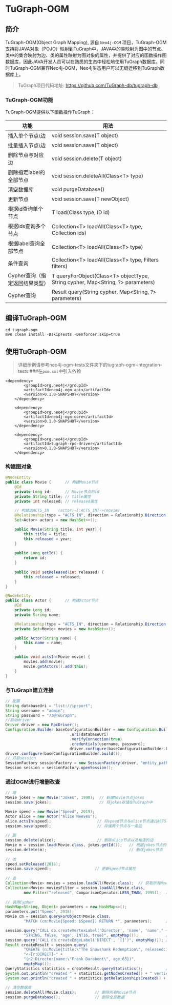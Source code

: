 # TuGraph-OGM

## 简介
TuGraph-OGM(Object Graph Mapping), 源自 `Neo4j-OGM` 项目，TuGraph-OGM
支持将JAVA对象（POJO）映射到TuGraph中，JAVA中的类映射为图中的节点、类中的集合映射为边、类的属性映射为图对象的属性，并提供了对应的函数操作图数据库，因此JAVA开发人员可以在熟悉的生态中轻松地使用TuGraph数据库。同时TuGraph-OGM兼容Neo4j-OGM，Neo4j生态用户可以无缝迁移到TuGraph数据库上。

> TuGraph项目代码地址: https://github.com/TuGraph-db/tugraph-db

### TuGraph-OGM功能
TuGraph-OGM提供以下函数操作TuGraph：

| 功能                  | 用法                                                                               |
|---------------------|----------------------------------------------------------------------------------|
| 插入单个节点\边            | void session.save(T object)                                                      |
| 批量插入节点\边            | void session.save(T object)                                                      |
| 删除节点与对应边            | void session.delete(T object)                                                    |
| 删除指定label的全部节点      | void session.deleteAll(Class\<T> type)                                           |
| 清空数据库               | void purgeDatabase()                                                             |
| 更新节点                | void session.save(T newObject)                                                   |
| 根据id查询单个节点          | T load(Class<T> type, ID id)                                                     |
| 根据ids查询多个节点         | Collection\<T> loadAll(Class\<T> type, Collection<ID> ids)                       |
| 根据label查询全部节点       | Collection\<T> loadAll(Class\<T> type)                                           |
| 条件查询                | Collection\<T> loadAll(Class\<T> type, Filters filters)                          |
| Cypher查询（指定返回结果类型）  | T queryForObject(Class\<T> objectType, String cypher, Map<String, ?> parameters) |
| Cypher查询   | Result query(String cypher, Map<String, ?> parameters)                           |


## 编译TuGraph-OGM
```shell
cd tugraph-ogm
mvn clean install -DskipTests -Denforcer.skip=true
```
## 使用TuGraph-OGM
> 详细示例请参考neo4j-ogm-tests文件夹下的tugraph-ogm-integration-tests
###在`pom.xml`中引入依赖
``` 
<dependency>
        <groupId>org.neo4j</groupId>
        <artifactId>neo4j-ogm-api</artifactId>
        <version>0.1.0-SNAPSHOT</version>
    </dependency>

    <dependency>
        <groupId>org.neo4j</groupId>
        <artifactId>neo4j-ogm-core</artifactId>
        <version>0.1.0-SNAPSHOT</version>
    </dependency>

    <dependency>
        <groupId>org.neo4j</groupId>
        <artifactId>tugraph-rpc-driver</artifactId>
        <version>0.1.0-SNAPSHOT</version>
    </dependency>
```

### 构建图对象

```java
@NodeEntity
public class Movie {      // 构建Movie节点
    @Id
    private Long id;      // Movie节点的id
    private String title; // title属性
    private int released; // released属性

    // 构建边ACTS_IN    (actor)-[:ACTS_IN]->(movie)
    @Relationship(type = "ACTS_IN", direction = Relationship.Direction.INCOMING)
    Set<Actor> actors = new HashSet<>();

    public Movie(String title, int year) {
        this.title = title;
        this.released = year;
    }
    
    public Long getId() {
        return id;
    }
    
    public void setReleased(int released) {
        this.released = released;
    }
}

@NodeEntity
public class Actor {      // 构建Actor节点
    @Id
    private Long id;
    private String name;

    @Relationship(type = "ACTS_IN", direction = Relationship.Direction.OUTGOING)
    private Set<Movie> movies = new HashSet<>();

    public Actor(String name) {
        this.name = name;
    }

    public void actsIn(Movie movie) {
        movies.add(movie);
        movie.getActors().add(this);
    }
}
```
### 与TuGraph建立连接


```java
// 配置
String databaseUri = "list://ip:port";
String username = "admin";
String password = "73@TuGraph";
//启动driver
Driver driver = new RpcDriver();
Configuration.Builder baseConfigurationBuilder = new Configuration.Builder()
                            .uri(databaseUri)
                            .verifyConnection(true)
                            .credentials(username, password);
                            driver.configure(baseConfigurationBuilder.build()); 
driver.configure(baseConfigurationBuilder.build());
// 开启session
SessionFactory sessionFactory = new SessionFactory(driver, "entity_path");
Session session = sessionFactory.openSession();
```

### 通过OGM进行增删改查

```java
// 增
Movie jokes = new Movie("Jokes", 1990);  // 新建Movie节点jokes
session.save(jokes);                     // 将jokes存储在TuGraph中

Movie speed = new Movie("Speed", 2019);
Actor alice = new Actor("Alice Neeves");
alice.actsIn(speed);                    // 将speed节点与alice节点通过ACTS_IN进行连接
session.save(speed);                    // 存储两个节点与一条边
        
// 删
session.delete(alice);                  // 删除alice节点以及相连的边
Movie m = session.load(Movie.class, jokes.getId());   // 根据jokes节点的id获取jokes节点
session.delete(m);                                    // 删除jokes节点
        
// 改
speed.setReleased(2018);
session.save(speed);                   // 更新speed节点属性
        
// 查  
Collection<Movie> movies = session.loadAll(Movie.class);  // 获取所有Movie节点
Collection<Movie> moviesFilter = session.loadAll(Movie.class,
        new Filter("released", ComparisonOperator.LESS_THAN, 1995));  // 查询所有小于1995年发布的电影
        
// 调用Cypher
HashMap<String, Object> parameters = new HashMap<>();
parameters.put("Speed", 2018);
Movie cm = session.queryForObject(Movie.class,
        "MATCH (cm:Movie{Speed: $Speed}) RETURN *", parameters);      // 查询Speed为2018的Movie

session.query("CALL db.createVertexLabel('Director', 'name', 'name'," +
        "STRING, false, 'age', INT16, true)", emptyMap());            // 创建节点Label Director
session.query("CALL db.createEdgeLabel('DIRECT', '[]')", emptyMap()); // 创建边Label DIRECT
Result createResult = session.query(
        "CREATE (n:Movie{title:\"The Shawshank Redemption\", released:1994})" +
        "<-[r:DIRECT]-" +
        "(n2:Director{name:\"Frank Darabont\", age:63})", 
        emptyMap());
QueryStatistics statistics = createResult.queryStatistics();          // 获取create结果
System.out.println("created " + statistics.getNodesCreated() + " vertices");    // 查看创建节点数目
System.out.println("created " + statistics.getRelationshipsCreated() + " edges");  //查看创建边数目
        
// 清空数据库
session.deleteAll(Movie.class);        // 删除所有Movie节点
session.purgeDatabase();               // 删除全部数据
```
